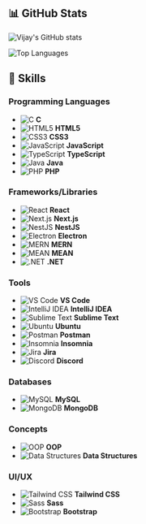 ## 📊 GitHub Stats
![Vijay's GitHub stats](https://github-readme-stats.vercel.app/api?username=Usingjustgit&show_icons=true&theme=dracula)

![Top Languages](https://github-readme-stats.vercel.app/api/top-langs/?username=Usingjustgit&layout=compact&theme=dracula)


## 🌟 Skills

### Programming Languages
- ![C](https://img.shields.io/badge/C-000000?style=flat&logo=c&logoColor=white) **C**
- ![HTML5](https://img.shields.io/badge/HTML5-E34F26?style=flat&logo=html5&logoColor=white) **HTML5**
- ![CSS3](https://img.shields.io/badge/CSS3-1572B6?style=flat&logo=css3&logoColor=white) **CSS3**
- ![JavaScript](https://img.shields.io/badge/JavaScript-F7DF1E?style=flat&logo=javascript&logoColor=black) **JavaScript**
- ![TypeScript](https://img.shields.io/badge/TypeScript-007ACC?style=flat&logo=typescript&logoColor=white) **TypeScript**
- ![Java](https://img.shields.io/badge/Java-007396?style=flat&logo=java&logoColor=white) **Java**
- ![PHP](https://img.shields.io/badge/PHP-777BB4?style=flat&logo=php&logoColor=white) **PHP**

### Frameworks/Libraries
- ![React](https://img.shields.io/badge/React-61DAFB?style=flat&logo=react&logoColor=black) **React**
- ![Next.js](https://img.shields.io/badge/Next.js-000000?style=flat&logo=next.js&logoColor=white) **Next.js**
- ![NestJS](https://img.shields.io/badge/NestJS-E0234E?style=flat&logo=nestjs&logoColor=white) **NestJS**
- ![Electron](https://img.shields.io/badge/Electron-47848F?style=flat&logo=electron&logoColor=white) **Electron**
- ![MERN](https://img.shields.io/badge/MERN-000000?style=flat&logo=mongodb&logoColor=white) **MERN**
- ![MEAN](https://img.shields.io/badge/MEAN-000000?style=flat&logo=mean&logoColor=white) **MEAN**
- ![.NET](https://img.shields.io/badge/.NET-512BD4?style=flat&logo=.net&logoColor=white) **.NET**

### Tools
- ![VS Code](https://img.shields.io/badge/VS_Code-007ACC?style=flat&logo=visual-studio-code&logoColor=white) **VS Code**
- ![IntelliJ IDEA](https://img.shields.io/badge/IntelliJ_IDEA-000000?style=flat&logo=intellij-idea&logoColor=white) **IntelliJ IDEA**
- ![Sublime Text](https://img.shields.io/badge/Sublime_Text-FF9800?style=flat&logo=sublime-text&logoColor=white) **Sublime Text**
- ![Ubuntu](https://img.shields.io/badge/Ubuntu-E95420?style=flat&logo=ubuntu&logoColor=white) **Ubuntu**
- ![Postman](https://img.shields.io/badge/Postman-FF6C37?style=flat&logo=postman&logoColor=white) **Postman**
- ![Insomnia](https://img.shields.io/badge/Insomnia-4000BF?style=flat&logo=insomnia&logoColor=white) **Insomnia**
- ![Jira](https://img.shields.io/badge/Jira-0052CC?style=flat&logo=jira&logoColor=white) **Jira**
- ![Discord](https://img.shields.io/badge/Discord-5865F2?style=flat&logo=discord&logoColor=white) **Discord**

### Databases
- ![MySQL](https://img.shields.io/badge/MySQL-4479A1?style=flat&logo=mysql&logoColor=white) **MySQL**
- ![MongoDB](https://img.shields.io/badge/MongoDB-47A248?style=flat&logo=mongodb&logoColor=white) **MongoDB**

### Concepts
- ![OOP](https://img.shields.io/badge/OOP-000000?style=flat&logo=object-oriented-programming&logoColor=white) **OOP**
- ![Data Structures](https://img.shields.io/badge/Data_Structures-000000?style=flat&logo=data-structures&logoColor=white) **Data Structures**

### UI/UX
- ![Tailwind CSS](https://img.shields.io/badge/Tailwind_CSS-38B2AC?style=flat&logo=tailwindcss&logoColor=white) **Tailwind CSS**
- ![Sass](https://img.shields.io/badge/Sass-CC6699?style=flat&logo=sass&logoColor=white) **Sass**
- ![Bootstrap](https://img.shields.io/badge/Bootstrap-7952B3?style=flat&logo=bootstrap&logoColor=white) **Bootstrap**
